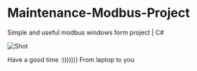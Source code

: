 # Maintenance-Modbus-Project
Simple and useful modbus windows form project | C#


![Shot](https://raw.githubusercontent.com/peymanmajidi/SSF-Glasses-Project/modbusPro/screenshot.PNG)

Have a good time :)))))))
From laptop to you
